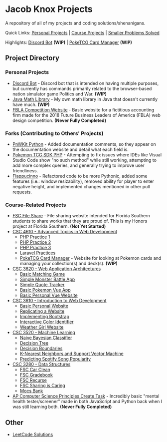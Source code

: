 # Jacob Knox Projects
A repository of all of my projects and coding solutions/shenanigans.

Quick Links: [Personal Projects](https://github.com/JacobKnox/Jacob-Knox-Projects#personal-projects) | [Course Projects](https://github.com/JacobKnox/Jacob-Knox-Projects#course-related-projects) | [Smaller Problems Solved](https://github.com/JacobKnox/Jacob-Knox-Projects#other)

Highlights: [Discord Bot](https://github.com/JacobKnox/Personal-Discord-Bot#readme) **(WIP)** | [PokeTCG Card Manager](https://github.com/JacobKnox/PokeTCG-Card-Manager#readme) **(WIP)**
## Project Directory
### Personal Projects
- [Discord Bot](https://github.com/JacobKnox/Personal-Discord-Bot#readme) - Discord bot that is intended on having multiple purposes, but currently has commands primarily related to the browser-based nation simulator game Politics and War. **(WIP)**
- [Java Math Library](https://github.com/JacobKnox/Math-Library-Project#readme) - My own math library in Java that doesn't currently have much. **(WIP)**
- [FBLA Competition Website](https://github.com/JacobKnox/FBLA_Web_Design_Project) - Basic website for a fictitious accounting firm made for the 2018 Future Business Leaders of America (FBLA) web design competition. **(Never Fully Completed)**
### Forks (Contributing to Others' Projects)
- [PnWKit Python](https://github.com/JacobKnox/pnwkit-py#readme) - Added documentation comments, so they appear on the documentation website and detail what each field is.
- [Pokemon TCG SDK PHP](https://github.com/JacobKnox/pokemon-tcg-sdk-php#readme) - Attempting to fix issues where IDEs like Visual Studio Code show "no such method" while still working, attempting to add more complex queries, and generally trying to improve user friendliness.
- [Flappucinno](https://github.com/JacobKnox/Flappuccino#readme) - Refactored code to be more Pythonic, added some features (i.e.: window resizability), removed ability for player to enter negative height, and implemented changes mentioned in other pull requests.
### Course-Related Projects
- [FSC File Share](https://github.com/JacobKnox/FSC-File-Share#readme) - File sharing website intended for Florida Southern students to share works that they are proud of. This is my Honors project at Florida Southern. **(Not Yet Started)**
- [CSC 4610 - Advanced Topics in Web Development](https://github.com/JacobKnox/Jacob-Knox-Projects/tree/main/CSC%204610#readme)
  - [PHP Practice 1](https://github.com/JacobKnox/Jacob-Knox-Projects/tree/main/CSC%204610#php-practice-1)
  - [PHP Practice 2](https://github.com/JacobKnox/Jacob-Knox-Projects/tree/main/CSC%204610#php-practice-2)
  - [PHP Practice 3](https://github.com/JacobKnox/Jacob-Knox-Projects/tree/main/CSC%204610#php-practice-3)
  - [Laravel Practices](https://github.com/JacobKnox/Jacob-Knox-Projects/tree/main/CSC%204610#laravel-practices-2-5)
  - [PokeTCG Card Manager](https://github.com/JacobKnox/PokeTCG-Card-Manager#readme) - Website for looking at Pokemon cards and managing your collection(s) and deck(s). **(WIP)**
- [CSC 3620 - Web Application Architectures](https://github.com/JacobKnox/Jacob-Knox-Projects/tree/main/CSC%203620#readme)
  - [Basic Matching Game](https://github.com/JacobKnox/Jacob-Knox-Projects/tree/main/CSC%203620/Project%200)
  - [Simple Monster Battle App](https://github.com/JacobKnox/Jacob-Knox-Projects/tree/main/CSC%203620/Project%202)
  - [Simple Quote Tracker](https://github.com/JacobKnox/Jacob-Knox-Projects/tree/main/CSC%203620/Project%203)
  - [Basic Pokemon Vue App](https://github.com/JacobKnox/Jacob-Knox-Projects/tree/main/CSC%203620/Project%204)
  - [Basic Personal Vue Website](https://github.com/JacobKnox/Jacob-Knox-Projects/tree/main/CSC%203620/Project%205)
- [CSC 3610 - Introduction to Web Development](https://github.com/JacobKnox/Jacob-Knox-Projects/tree/main/CSC%203610#readme)
  - [Basic Personal Website](https://github.com/JacobKnox/Jacob-Knox-Projects/blob/main/CSC%203610#project-1---basic-personal-website)
  - [Replicating a Website](https://github.com/JacobKnox/Jacob-Knox-Projects/blob/main/CSC%203610#project-2---replicating-a-website)
  - [Implementing Bootstrap](https://github.com/JacobKnox/Jacob-Knox-Projects/tree/main/CSC%203610#project-3---implementing-bootstrap)
  - [Interactive Color Identifier](https://github.com/JacobKnox/Jacob-Knox-Projects/tree/main/CSC%203610#project-4---interactive-color-identifier)
  - [Weather Girl Website](https://github.com/JacobKnox/Jacob-Knox-Projects/tree/main/CSC%203610#project-5---weather-girl-website)
- [CSC 3520 - Machine Learning](https://github.com/JacobKnox/Jacob-Knox-Projects/tree/main/CSC%203520#readme)
  - [Naive Bayesian Classifier](https://github.com/JacobKnox/Jacob-Knox-Projects/tree/main/CSC%203520#homework-1---naive-bayesian-classifier)
  - [Decision Tree](https://github.com/JacobKnox/Jacob-Knox-Projects/tree/main/CSC%203520#homework-2---decision-tree)
  - [Decision Boundaries](https://github.com/JacobKnox/Jacob-Knox-Projects/tree/main/CSC%203520#homework-3---decision-boundaries)
  - [K-Nearest Neighbors and Support Vector Machine](https://github.com/JacobKnox/Jacob-Knox-Projects/tree/main/CSC%203520#homework-4---k-nearest-neighbors-and-support-vector-machine)
  - [Predicting Spotify Song Popularity](https://github.com/JacobKnox/Predicting-Spotify-Song-Popularity#readme)
- [CSC 3280 - Data Structures](https://github.com/JacobKnox/Jacob-Knox-Projects/tree/main/CSC%203280#readme)
  - [FSC Car Clean](https://github.com/JacobKnox/Jacob-Knox-Projects/tree/main/CSC%203280#fsc-car-clean)
  - [FSC Gradebook](https://github.com/JacobKnox/Jacob-Knox-Projects/tree/main/CSC%203280#fsc-gradebook)
  - [FSC Recurse](https://github.com/JacobKnox/Jacob-Knox-Projects/tree/main/CSC%203280#fsc-recurse)
  - [FSC Sharing is Caring](https://github.com/JacobKnox/Jacob-Knox-Projects/tree/main/CSC%203280#fsc-sharing-is-caring)
  - [Mocs Bank](https://github.com/JacobKnox/Jacob-Knox-Projects/tree/main/CSC%203280#mocs-bank)
- [AP Computer Science Principles Create Task](https://github.com/JacobKnox/CreateTask_APCSP) - Incredibly basic "mental health tester/screener" made in both JavaScript and Python back when I was still learning both. **(Never Fully Completed)**
## Other
- [LeetCode Solutions](https://github.com/JacobKnox/Jacob-Knox-Projects/tree/main/LeetCode%20Solutions#readme)
